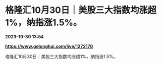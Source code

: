 # 格隆汇10月30日｜美股三大指数均涨超1%，纳指涨1.5%。

**2023-10-30 13:54**

**https://www.gelonghui.com/live/1272170**

格隆汇10月30日｜美股三大指数均涨超1%，纳指涨1.5%。